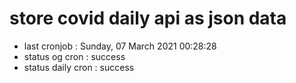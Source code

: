 # store covid daily api as json data

- last cronjob : Sunday, 07 March 2021 00:28:28
- status og cron : success
- status daily cron : success
      
      